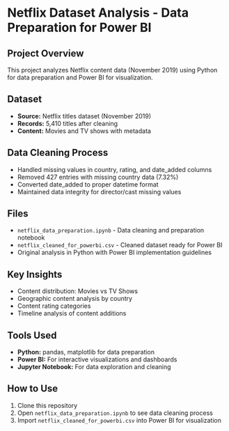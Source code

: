 # Netflix Dataset Analysis - Data Preparation for Power BI

## Project Overview
This project analyzes Netflix content data (November 2019) using Python for data preparation and Power BI for visualization.

## Dataset
- **Source:** Netflix titles dataset (November 2019)
- **Records:** 5,410 titles after cleaning
- **Content:** Movies and TV shows with metadata

## Data Cleaning Process
- Handled missing values in country, rating, and date_added columns
- Removed 427 entries with missing country data (7.32%)
- Converted date_added to proper datetime format
- Maintained data integrity for director/cast missing values

## Files
- `netflix_data_preparation.ipynb` - Data cleaning and preparation notebook
- `netflix_cleaned_for_powerbi.csv` - Cleaned dataset ready for Power BI
- Original analysis in Python with Power BI implementation guidelines

## Key Insights
- Content distribution: Movies vs TV Shows
- Geographic content analysis by country
- Content rating categories
- Timeline analysis of content additions

## Tools Used
- **Python:** pandas, matplotlib for data preparation
- **Power BI:** For interactive visualizations and dashboards
- **Jupyter Notebook:** For data exploration and cleaning

## How to Use
1. Clone this repository
2. Open `netflix_data_preparation.ipynb` to see data cleaning process
3. Import `netflix_cleaned_for_powerbi.csv` into Power BI for visualization
